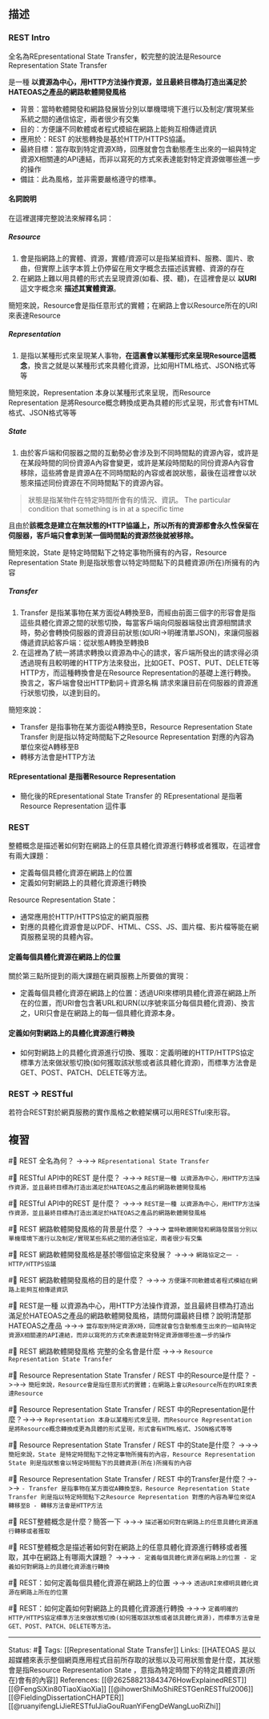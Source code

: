 ## 描述


### REST Intro

全名為REpresentational State Transfer，較完整的說法是Resource Representation State Transfer

是一種 **以資源為中心，用HTTP方法操作資源，並且最終目標為打造出滿足於HATEOAS之產品的網路軟體開發風格**

- 背景：當時軟體開發和網路發展皆分別以單機環境下進行以及制定/實現某些系統之間的通信協定，兩者很少有交集
- 目的：方便讓不同軟體或者程式模組在網路上能夠互相傳遞資訊
- 應用於：REST 的狀態轉換是基於HTTP/HTTPS協議。
- 最終目標：當存取到特定資源X時，回應就會包含動態產生出來的一組與特定資源X相關連的API連結，而非以寫死的方式來表達能對特定資源做哪些進一步的操作
- 備註：此為風格，並非需要嚴格遵守的標準。

#### 名詞說明

在這裡選擇完整說法來解釋名詞：

##### Resource
1. 會是指網路上的實體、資源，實體/資源可以是指某組資料、服務、圖片、歌曲，但實際上該字本質上仍停留在用文字概念去描述該實體、資源的存在
2. 在網路上難以用具體的形式去呈現資源(如看、摸、聽)，在這裡會是以 **以URI** 這文字概念來 **描述其實體資源**。

簡短來說，Resource會是指任意形式的實體；在網路上會以Resource所在的URI來表達Resource

##### Representation
1. 是指以某種形式來呈現某人事物，**在這裏會以某種形式來呈現Resource這概念**，換言之就是以某種形式來具體化資源，比如用HTML格式、JSON格式等等

簡短來說，Representation 本身以某種形式來呈現，而Resource Representation 是將Resource概念轉換成更為具體的形式呈現，形式會有HTML格式、JSON格式等等

##### State
1. 由於客戶端和伺服器之間的互動勢必會涉及到不同時間點的資源內容，或許是在某段時間的同份資源A內容會變更，或許是某段時間點的同份資源A內容會移除，這些將會是資源A在不同時間點的內容或者說狀態，最後在這裡會以狀態來描述同份資源在不同時間點下的資源內容。

> 狀態是指某物件在特定時間所會有的情況、資訊。 The particular condition that something is in at a specific time

且由於**該概念是建立在無狀態的HTTP協議上，所以所有的資源都會永久性保留在伺服器，客戶端只會拿到某一個時間點的資源然後就被移除。**


簡短來說，State 是特定時間點下之特定事物所擁有的內容，Resource Representation State 則是指狀態會以特定時間點下的具體資源(所在)所擁有的內容

##### Transfer
1. Transfer 是指某事物在某方面從A轉換至B，而經由前面三個字的形容會是指這些具體化資源之間的狀態切換，每當客戶端向伺服器端發出資源相關請求時，勢必會轉換伺服器的資源目前狀態(如URI->明確清單JSON)，來讓伺服器傳遞資訊給客戶端：從狀態A轉換至轉換B
2. 在這裡為了統一將請求轉換以資源為中心的請求，客戶端所發出的請求得必須透過現有且較明確的HTTP方法來發出，比如GET、POST、PUT、DELETE等HTTP方，而這種轉換會是在Resource Representation的基礎上進行轉換。 換言之，客戶端會發出HTTP動詞＋資源名稱 請求來讓目前在伺服器的資源進行狀態切換，以達到目的。

簡短來說：
- Transfer 是指事物在某方面從A轉換至B，Resource Representation State Transfer 則是指以特定時間點下之Resource Representation 對應的內容為單位來從A轉移至B
- 轉移方法會是HTTP方法


#### REpresentational 是指著Resource Representation 
- 簡化後的REpresentational State Transfer 的 REpresentational 是指著Resource Representation 這件事


### REST
整體概念是描述著如何對在網路上的任意具體化資源進行轉移或者獲取，在這裡會有兩大課題：
- 定義每個具體化資源在網路上的位置
- 定義如何對網路上的具體化資源進行轉換

Resource Representation State：
- 通常應用於HTTP/HTTPS協定的網頁服務
- 對應的具體化資源會是以PDF、HTML、CSS、JS、圖片檔、影片檔等能在網頁服務呈現的具體內容。

#### 定義每個具體化資源在網路上的位置
關於第三點所提到的兩大課題在網頁服務上所要做的實現：
- 定義每個具體化資源在網路上的位置：透過URI來標明具體化資源在網路上所在的位置，而URI會包含著URL和URN(以序號來區分每個具體化資源)、換言之，URI只會是在網路上的每一個具體化資源本身。

#### 定義如何對網路上的具體化資源進行轉換
- 如何對網路上的具體化資源進行切換、獲取：定義明確的HTTP/HTTPS協定標準方法來做狀態切換(如何獲取該狀態或者該具體化資源)，而標準方法會是GET、POST、PATCH、DELETE等方法。


### REST -> RESTful
若符合REST對於網頁服務的實作風格之軟體架構可以用RESTful來形容。


## 複習

#🧠 REST 全名為何？ ->->-> `REpresentational State Transfer`
<!--SR:!2022-12-21,28,230-->

#🧠 RESTful API中的REST 是什麼？ ->->-> `REST是一種 以資源為中心，用HTTP方法操作資源，並且最終目標為打造出滿足於HATEOAS之產品的網路軟體開發風格`
<!--SR:!2023-01-29,67,250-->


#🧠 RESTful API中的REST 是什麼？ ->->-> `REST是一種 以資源為中心，用HTTP方法操作資源，並且最終目標為打造出滿足於HATEOAS之產品的網路軟體開發風格`


#🧠 REST 網路軟體開發風格的背景是什麼？ ->->-> `當時軟體開發和網路發展皆分別以單機環境下進行以及制定/實現某些系統之間的通信協定，兩者很少有交集`
<!--SR:!2022-11-26,28,250-->

#🧠 REST 網路軟體開發風格是基於哪個協定來發展？ ->->-> `網路協定之一 - HTTP/HTTPS協議`
<!--SR:!2023-01-31,69,250-->

#🧠 REST 網路軟體開發風格的目的是什麼？ ->->-> `方便讓不同軟體或者程式模組在網路上能夠互相傳遞資訊`
<!--SR:!2022-12-05,12,230-->

#🧠 REST是一種 以資源為中心，用HTTP方法操作資源，並且最終目標為打造出滿足於HATEOAS之產品的網路軟體開發風格，請問何謂最終目標？說明清楚那HATEOAS之產品 ->->-> `當存取到特定資源X時，回應就會包含動態產生出來的一組與特定資源X相關連的API連結，而非以寫死的方式來表達能對特定資源做哪些進一步的操作`
<!--SR:!2022-12-11,35,249-->


#🧠 REST 網路軟體開發風格 完整的全名會是什麼 ->->-> `Resource Representation State Transfer`
<!--SR:!2023-01-06,51,250-->


#🧠 Resource Representation State Transfer / REST 中的Resource是什麼？ ->->-> `簡短來說，Resource會是指任意形式的實體；在網路上會以Resource所在的URI來表達Resource`
<!--SR:!2022-12-14,38,249-->

#🧠  Resource Representation State Transfer / REST 中的Representation是什麼？->->-> `Representation 本身以某種形式來呈現，而Resource Representation 是將Resource概念轉換成更為具體的形式呈現，形式會有HTML格式、JSON格式等等`
<!--SR:!2022-11-26,28,250-->


#🧠 Resource Representation State Transfer / REST 中的State是什麼？ ->->-> `簡短來說，State 是特定時間點下之特定事物所擁有的內容，Resource Representation State 則是指狀態會以特定時間點下的具體資源(所在)所擁有的內容`
<!--SR:!2022-11-26,28,250-->


#🧠 Resource Representation State Transfer / REST 中的Transfer是什麼？->->-> `- Transfer 是指事物在某方面從A轉換至B，Resource Representation State Transfer 則是指以特定時間點下之Resource Representation 對應的內容為單位來從A轉移至B - 轉移方法會是HTTP方法`
<!--SR:!2022-12-03,10,209-->

#🧠 REST整體概念是什麼？簡答一下 ->->-> `描述著如何對在網路上的任意具體化資源進行轉移或者獲取`
<!--SR:!2022-11-26,23,210-->

#🧠 REST整體概念是描述著如何對在網路上的任意具體化資源進行轉移或者獲取，其中在網路上有哪兩大課題？ ->->-> `- 定義每個具體化資源在網路上的位置 - 定義如何對網路上的具體化資源進行轉換`
<!--SR:!2022-11-26,28,250-->


#🧠 REST：如何定義每個具體化資源在網路上的位置 ->->-> `透過URI來標明具體化資源在網路上所在的位置`
<!--SR:!2023-01-30,68,250-->

#🧠 REST：如何定義如何對網路上的具體化資源進行轉換 ->->-> `定義明確的HTTP/HTTPS協定標準方法來做狀態切換(如何獲取該狀態或者該具體化資源)，而標準方法會是GET、POST、PATCH、DELETE等方法。`
<!--SR:!2022-12-13,35,249-->



---
Status: #🌱 
Tags:
[[Representational State Transfer]]
Links:
[[HATEOAS 是以超媒體來表示整個網頁應用程式目前所存取的狀態以及可用狀態會是什麼，其狀態會是指Resource Representation State ，意指為特定時間下的特定具體資源(所在)會有的內容]]
References:
[[@262588213843476HowExplainedREST]]
[[@FengSiXin80TiaoXiaoXia]]
[[@ihowerShiMoShiRESTGenRESTful2006]]
[[@FieldingDissertationCHAPTER]]
[[@ruanyifengLiJieRESTfulJiaGouRuanYiFengDeWangLuoRiZhi]]